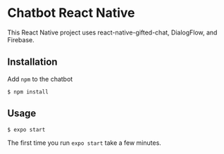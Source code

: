 # Chatbot React Native

This React Native project uses react-native-gifted-chat, DialogFlow, and Firebase.

## Installation

Add `npm` to the chatbot

```npm
$ npm install
```

## Usage

```expo
$ expo start
```

The first time you run `expo start` take a few minutes.
